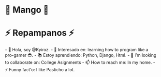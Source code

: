 

# 🥭 Mango 🥭
<h1> ⚡ Repampanos ⚡ </h1>
- 👋 Hola, soy @Kyiroz.
- 👀 Interesado en: learning how to program like a pro-gamer 😎.
- 📚 Estoy aprendiendo: Python, Django, Html.
- 💞️ I’m looking to collaborate on: College Asignments
- 📫 How to reach me: In my home.
- ⚡ Funny fact'o: I like Pasticho a lot.

<!---
Kyiroz/Kyiroz is a ✨ special ✨ repository because its `README.md` (this file) appears on your GitHub profile.
You can click the Preview link to take a look at your changes.
--->
